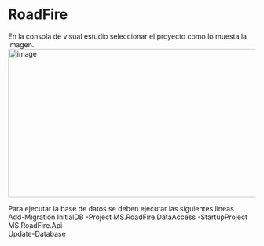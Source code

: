 # RoadFire

En la consola de visual estudio seleccionar el proyecto como lo muesta la imagen.  
<img width="899" height="303" alt="image" src="https://github.com/user-attachments/assets/782be2d1-7299-4ecf-b28d-f6d498ff3989" />  

Para ejecutar la base de datos se deben ejecutar las siguientes lineas  
Add-Migration InitialDB -Project MS.RoadFire.DataAccess -StartupProject MS.RoadFire.Api  
Update-Database  
